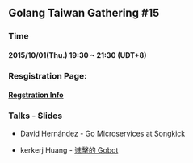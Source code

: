 ## Golang Taiwan Gathering #15

### Time

#### 2015/10/01(Thu.) 19:30 ~ 21:30  (UDT+8)

### Resgistration Page:

#### [Regstration Info](http://golang.kktix.cc/events/gtg15)

### Talks - Slides

* David Hernández - Go Microservices at Songkick

* kerkerj Huang - [進擊的 Gobot](http://www.slideshare.net/kerkerJ/golang-taipei-gathering-15-gobot)
